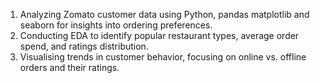 1. Analyzing Zomato customer data using Python, pandas matplotlib and seaborn for insights into ordering preferences.
2. Conducting EDA to identify popular restaurant types, average order spend, and ratings distribution.
3. Visualising trends in customer behavior, focusing on online vs. offline orders and their ratings.
